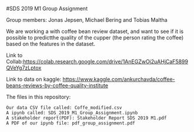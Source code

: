#SDS 2019 M1 Group Assignment

Group members: Jonas Jepsen, Michael Bering and Tobias Maltha 

We are working a with coffee bean review dataset, and want to see if it is possible to predictthe quality of the cupper (the person rating the coffee) based on the features in the dataset.

Link to Collab:https://colab.research.google.com/drive/1AnEGZwOj2uAHjCaF5899QVeYg7zLptox

Link to data on kaggle: https://www.kaggle.com/ankurchavda/coffee-beans-reviews-by-coffee-quality-institute

The files in this repository:

    Our data CSV file called: Coffe_modified.csv
    A ipynb called: SDS_2019_M1_Group_Assignment.ipynb
    A stakeholder report(PDF): Stakeholder Report SDS 2019 M1.pdf
    A PDF of our ipynb file: pdf_group_assignment.pdf 
